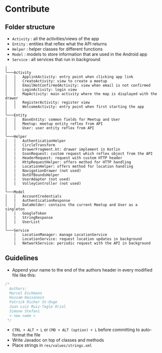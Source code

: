 # Contribute

## Folder structure

* `Activity` : all the activities/views of the app
* `Entity` : entities that reflex what the API returns
* `Helper` : helper classes for different functions
* `Model` : models to store information that are used in the Android app
* `Service` : all services that run in background

```
│
└───Activity
│   │   ApplinkActivity: entry point when clicking app link
│   │   CreateActivity: view to create a meetup
│   │   EmailNotConfirmedActivity: view when email is not confirmed
│   │   LoginActivity: login view
│   │   MapActivity: main activity where the map is displayed with the drawer
│   │   RegisterActivity: register view
│   │   WelcomeActivity: entry point when first starting the app
│
└───Entity
│   │   BaseEntity: common fields for Meetup and User
│   │   Meetup: meetup entity reflex from API
│   │   User: user entity reflex from API
│  
└───Helper
│   │   AuthenticationHelper
│   |   CircleTransform
│   |   DrawerFragment.kt: drawer implement in Kotlin
│   |   GsonRequest: custom request which reflex object from the API
│   |   HeaderRequest: request with custom HTTP header
│   |   HttpRequestHelper: offers method for HTTP handling
│   |   LocationHelper: offers method for location handling
│   |   NavigationDrawer (not used)
│   |   OutOfBoundsHelper
│   |   UserAdapter (not used)
│   |   VolleyController (not used)
│
└───Model
│   │   AccountCredentials
│   |   AuthenticationResponse
│   |   DataHolder: contains the current Meetup and User as a singleton
│   |   GoogleToken
│   |   StringResponse
│   |   UserList
│ 
└───Service
    │   LocationManager: manage LocationService 
    |   LocationService: request location updates in background
    |   NetworkService: periodic request with the API in background
```

## Guidelines

* Append your name to the end of the authors header in every modified file like this:
```java
/*
  Authors: 
  Marcel Eschmann
  Hussam Hassanein
  Patrick Richer St-Onge
  Juan Luiz Ruiz-Tagle Oriol
  Simone Stefani
  < new name >
 */
```
* `CTRL + ALT + L` or `CMD + ALT (option) + L` before committing to auto-format the file
* Write Javadoc on top of classes and methods
* Place strings in `res/values/strings.xml`
